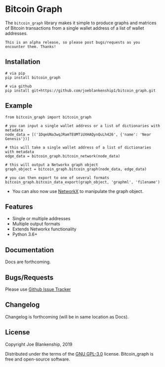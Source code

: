 # Bitcoin Graph

The `bitcoin_graph` library makes it simple to produce graphs and matrices of Bitcoin transactions from a single wallet address of a list of wallet addresses.

    This is an alpha release, so please post bugs/requests as you encounter them. Thanks!

## Installation

    # via pip
    pip install bitcoin_graph

    # via github
    pip install git+https://github.com/joeblankenship1/bitcoin_graph.git

## Example

    from bitcoin_graph import bitcoin_graph

    # you can input a single wallet address or a list of dictionaries with metadata
    node_data = [('1DqeUNa3wqJRamTEUMTiUXHAQynQuLh426', {'name': 'Near Genesis'})]

    # this will take a single wallet address of a list of dictionaries with metadata
    edge_data = bitcoin_graph.bitcoin_network(node_data)

    # this will output a Networkx graph object
    graph_object = bitcoin_graph.bitcoin_graph(node_data, edge_data)

    # you can then export to one of several formats
    bitcoin_graph.bitcoin_data_export(graph_object, 'graphml', 'filename')

* You can also now use [NetworkX](https://networkx.github.io/documentation/stable/) to manipulate the graph object.

## Features

* Single or multiple addresses
* Multiple output formats
* Extends Networkx functionality
* Python 3.6+

## Documentation

Docs are forthcoming.

## Bugs/Requests

Please use [Github Issue Tracker](https://github.com/joeblankenship1/bitcoin_graph/issues)

## Changelog

Changelog is forthcoming (will be in same location as Docs).

## License

Copyright Joe Blankenship, 2019

Distributed under the terms of the [GNU GPL-3.0](https://github.com/joeblankenship1/bitcoin_graph/blob/master/LICENSE) license. Bitcoin_graph is free and open-source software.